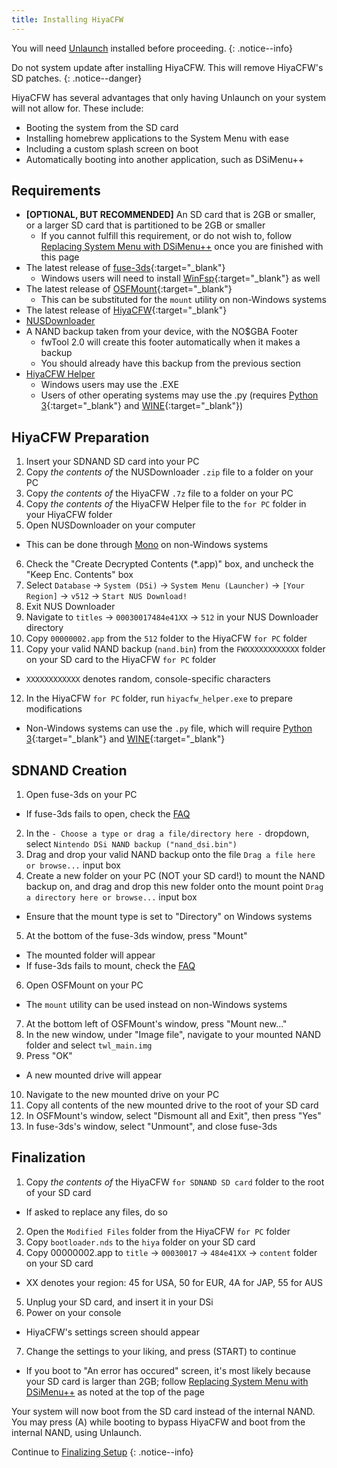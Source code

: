 ```yaml
---
title: Installing HiyaCFW
---
```


You will need [Unlaunch](installing-unlaunch/) installed before proceeding.
{: .notice--info}

Do not system update after installing HiyaCFW. This will remove HiyaCFW's SD patches.
{: .notice--danger}

HiyaCFW has several advantages that only having Unlaunch on your system will not allow for. These include:
- Booting the system from the SD card
- Installing homebrew applications to the System Menu with ease
- Including a custom splash screen on boot
- Automatically booting into another application, such as DSiMenu++


## Requirements
- **[OPTIONAL, BUT RECOMMENDED]** An SD card that is 2GB or smaller, or a larger SD card that is partitioned to be 2GB or smaller
  - If you cannot fulfill this requirement, or do not wish to, follow [Replacing System Menu with DSiMenu++](replacing-system-menu-with-dsimenu++) once you are finished with this page
- The latest release of [fuse-3ds](https://github.com/ihaveamac/fuse-3ds/releases){:target="_blank"}
  - Windows users will need to install [WinFsp](http://www.secfs.net/winfsp/download/){:target="_blank"} as well
- The latest release of [OSFMount](https://www.osforensics.com/tools/mount-disk-images.html){:target="_blank"}
  - This can be substituted for the `mount` utility on non-Windows systems
- The latest release of [HiyaCFW](https://github.com/Robz8/hiyaCFW/releases){:target="_blank"}
- [NUSDownloader](/assets/files/NUSDownloader.zip)
- A NAND backup taken from your device, with the NO$GBA Footer
  - fwTool 2.0 will create this footer automatically when it makes a backup
  - You should already have this backup from the previous section
- [HiyaCFW Helper](/assets/files/hiyacfw_helper.zip)
  - Windows users may use the .EXE
  - Users of other operating systems may use the .py (requires [Python 3](https://www.python.org/downloads/){:target="_blank"} and [WINE](https://www.winehq.org/){:target="_blank"})

## HiyaCFW Preparation
1. Insert your SDNAND SD card into your PC
2. Copy *the contents of* the NUSDownloader `.zip` file to a folder on your PC
3. Copy *the contents of* the HiyaCFW `.7z` file to a folder on your PC
4. Copy *the contents of* the HiyaCFW Helper file to the `for PC` folder in your HiyaCFW folder
5. Open NUSDownloader on your computer
  - This can be done through [Mono](http://www.mono-project.com/) on non-Windows systems
6. Check the "Create Decrypted Contents (*.app)" box, and uncheck the "Keep Enc. Contents" box
7. Select `Database` -> `System (DSi)` -> `System Menu (Launcher)` -> `[Your Region]` -> `v512` -> `Start NUS Download!`
8. Exit NUS Downloader
9. Navigate to `titles` -> `00030017484e41XX` -> `512` in your NUS Downloader directory
10. Copy `00000002.app` from the `512` folder to the HiyaCFW `for PC` folder
11. Copy your valid NAND backup (`nand.bin`) from the `FWXXXXXXXXXXXX` folder on your SD card to the HiyaCFW `for PC` folder
  - `XXXXXXXXXXXX` denotes random, console-specific characters
12. In the HiyaCFW `for PC` folder, run `hiyacfw_helper.exe` to prepare modifications
  - Non-Windows systems can use the `.py` file, which will require [Python 3](https://www.python.org/downloads/){:target="_blank"} and [WINE](https://www.winehq.org/){:target="_blank"}

## SDNAND Creation
1. Open fuse-3ds on your PC
  - If fuse-3ds fails to open, check the [FAQ](faq)
2. In the `- Choose a type or drag a file/directory here -` dropdown, select `Nintendo DSi NAND backup ("nand_dsi.bin")`
3. Drag and drop your valid NAND backup onto the file `Drag a file here or browse...` input box
4. Create a new folder on your PC (NOT your SD card!) to mount the NAND backup on, and drag and drop this new folder onto the mount point `Drag a directory here or browse...` input box
  - Ensure that the mount type is set to "Directory" on Windows systems
5. At the bottom of the fuse-3ds window, press "Mount"
  - The mounted folder will appear
  - If fuse-3ds fails to mount, check the [FAQ](faq)
6. Open OSFMount on your PC
  - The `mount` utility can be used instead on non-Windows systems
7. At the bottom left of OSFMount's window, press "Mount new..."
8. In the new window, under "Image file", navigate to your mounted NAND folder and select `twl_main.img`
9. Press "OK"
  - A new mounted drive will appear
10. Navigate to the new mounted drive on your PC
11. Copy all contents of the new mounted drive to the root of your SD card
12. In OSFMount's window, select "Dismount all and Exit", then press "Yes"
13. In fuse-3ds's window, select "Unmount", and close fuse-3ds

## Finalization
1. Copy *the contents of* the HiyaCFW `for SDNAND SD card` folder to the root of your SD card
  - If asked to replace any files, do so
2. Open the `Modified Files` folder from the HiyaCFW `for PC` folder
3. Copy `bootloader.nds` to the `hiya` folder on your SD card
4. Copy 00000002.app to `title` -> `00030017` -> `484e41XX` -> `content` folder on your SD card
  - XX denotes your region: 45 for USA, 50 for EUR, 4A for JAP, 55 for AUS
5. Unplug your SD card, and insert it in your DSi
6. Power on your console
  - HiyaCFW's settings screen should appear
7. Change the settings to your liking, and press (START) to continue
  - If you boot to "An error has occured" screen, it's most likely because your SD card is larger than 2GB; follow [Replacing System Menu with DSiMenu++](replacing-system-menu-with-dsimenu++) as noted at the top of the page

Your system will now boot from the SD card instead of the internal NAND.
You may press (A) while booting to bypass HiyaCFW and boot from the internal NAND, using Unlaunch.
  
Continue to [Finalizing Setup](finalizing-setup)
{: .notice--info}
